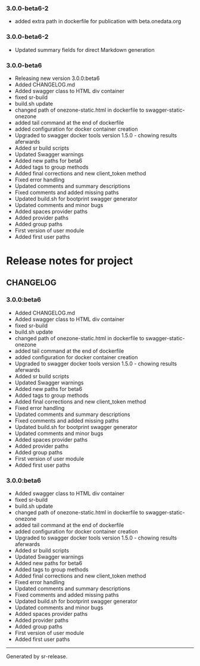 ### 3.0.0-beta6-2

* added extra path in dockerfile for publication with beta.onedata.org


### 3.0.0-beta6-2

* Updated summary fields for direct Markdown generation


### 3.0.0-beta6


* Releasing new version 3.0.0:beta6
* Added CHANGELOG.md
* Added swagger class to HTML div container
* fixed sr-build
* build.sh update
* changed path of onezone-static.html in dockerfile to swagger-static-onezone
* added tail command at the end of dockerfile
* added configuration for docker container creation
* Upgraded to swagger docker tools version 1.5.0 - chowing results aferwards
* Added sr build scripts
* Updated Swagger warnings
* Added new paths for beta6
* Added tags to group methods
* Added final corrections and new client_token method
* Fixed error handling
* Updated comments and summary descriptions
* Fixed comments and added missing paths
* Updated build.sh for bootprint swagger generator
* Updated comments and minor bugs
* Added spaces provider paths
* Added provider paths
* Added group paths
* First version of user module
* Added first user paths
# Release notes for project 


CHANGELOG
---------

### 3.0.0:beta6


* Added CHANGELOG.md
* Added swagger class to HTML div container
* fixed sr-build
* build.sh update
* changed path of onezone-static.html in dockerfile to swagger-static-onezone
* added tail command at the end of dockerfile
* added configuration for docker container creation
* Upgraded to swagger docker tools version 1.5.0 - chowing results aferwards
* Added sr build scripts
* Updated Swagger warnings
* Added new paths for beta6
* Added tags to group methods
* Added final corrections and new client_token method
* Fixed error handling
* Updated comments and summary descriptions
* Fixed comments and added missing paths
* Updated build.sh for bootprint swagger generator
* Updated comments and minor bugs
* Added spaces provider paths
* Added provider paths
* Added group paths
* First version of user module
* Added first user paths
### 3.0.0:beta6


* Added swagger class to HTML div container
* fixed sr-build
* build.sh update
* changed path of onezone-static.html in dockerfile to swagger-static-onezone
* added tail command at the end of dockerfile
* added configuration for docker container creation
* Upgraded to swagger docker tools version 1.5.0 - chowing results aferwards
* Added sr build scripts
* Updated Swagger warnings
* Added new paths for beta6
* Added tags to group methods
* Added final corrections and new client_token method
* Fixed error handling
* Updated comments and summary descriptions
* Fixed comments and added missing paths
* Updated build.sh for bootprint swagger generator
* Updated comments and minor bugs
* Added spaces provider paths
* Added provider paths
* Added group paths
* First version of user module
* Added first user paths


________

Generated by sr-release. 
